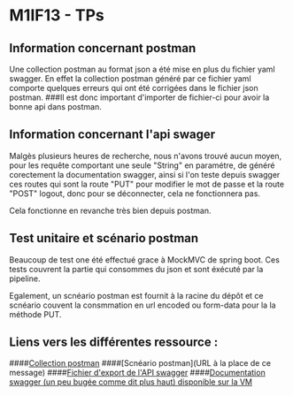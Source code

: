 # M1IF13 - TPs

## Information concernant postman
Une collection postman au format json a été mise en plus du fichier yaml swagger.
En effet la collection postman généré par ce fichier yaml comporte quelques erreurs
qui ont été corrigées dans le fichier json postman.
###Il est donc important d'importer de fichier-ci pour avoir la bonne api dans postman.

## Information concernant l'api swager
Malgès plusieurs heures de recherche, nous n'avons trouvé aucun moyen, pour les requête 
comportant une seule "String" en paramétre, de généré corectement la documentation
swagger, ainsi si l'on teste depuis swagger ces routes qui sont la route "PUT" pour 
modifier le mot de passe et la route "POST" logout, donc pour se déconnecter, cela ne fonctionnera pas.

Cela fonctionne en revanche très bien depuis postman.

## Test unitaire et scénario postman

Beaucoup de test one été effectué grace à MockMVC de spring boot.
Ces tests couvrent la partie qui consommes du json et sont éxécuté par la pipeline.

Egalement, un scnéario postman est fournit à la racine du dépôt et ce scnéario couvent
la consmmation en url encoded ou form-data pour la la méthode PUT.

## Liens vers les différentes ressource :

####[Collection postman](https://forge.univ-lyon1.fr/p1710759/m1if13-tps/-/blob/main/Users%20API.postman_collection.json)
####[Scnéario postman](URL à la place de ce message)
####[Fichier d'export de l'API swagger](https://forge.univ-lyon1.fr/p1710759/m1if13-tps/-/blob/main/users-api.yaml)
####[Documentation swagger (un peu bugée comme dit plus haut) disponible sur la VM](https://192.168.75.13:8443/mif13/swagger-ui/index.html#/)


